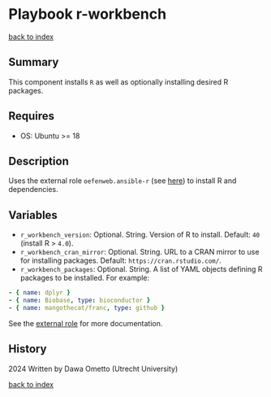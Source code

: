 # Playbook r-workbench
[back to index](../index.md#Playbooks)

## Summary

This component installs `R` as well as optionally installing desired R packages.

## Requires

* OS: Ubuntu >= 18

## Description

Uses the external role `oefenweb.ansible-r` (see [here](https://github.com/Oefenweb/ansible-r)) to install R and dependencies.

## Variables

- `r_workbench_version`: Optional. String. Version of R to install. Default: `40` (install R > `4.0`).
- `r_workbench_cran_mirror`: Optional. String. URL to a CRAN mirror to use for installing packages. Default: `https://cran.rstudio.com/`.
- `r_workbench_packages`: Optional. String. A list of YAML objects defining R packages to be installed. For example:

```yaml
- { name: dplyr }
- { name: Biobase, type: bioconductor }
- { name: mangothecat/franc, type: github }
```

See the [external role](https://github.com/Oefenweb/ansible-r?tab=readme-ov-file#advanced) for more documentation.

## History
2024 Written by Dawa Ometto (Utrecht University)

[back to index](../index.md#Playbooks)

